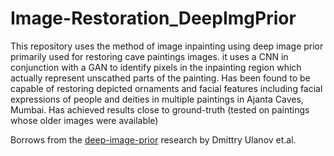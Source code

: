 # Image-Restoration_DeepImgPrior
This repository uses the method of image inpainting using deep image prior primarily used for restoring cave paintings images. it uses a CNN in conjunction with a GAN to identify pixels in the inpainting region which actually represent unscathed parts of the painting. Has been found to be capable of restoring depicted ornaments and facial features including facial expressions of people and deities in multiple paintings in Ajanta Caves, Mumbai. Has achieved results close to ground-truth (tested on paintings whose older images were available)

Borrows from the [deep-image-prior](https://dmitryulyanov.github.io/deep_image_prior) research by Dmittry Ulanov et.al. 
